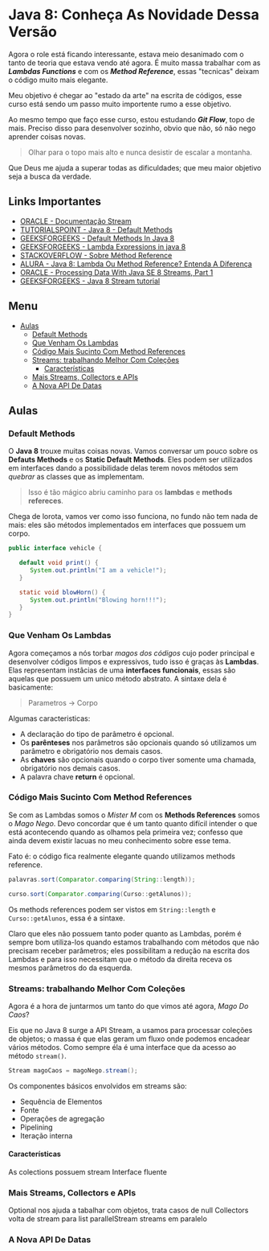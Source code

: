 # Java 8: Conheça As Novidade Dessa Versão <!-- omit in toc -->

Agora o role está ficando interessante, estava meio desanimado com o tanto de teoria que estava vendo até agora. É muito massa trabalhar com as ***Lambdas Functions*** e com os ***Method Reference***, essas "tecnicas" deixam o código muito mais elegante.

Meu objetivo é chegar ao "estado da arte" na escrita de códigos, esse curso está sendo um passo muito importente rumo a esse objetivo.

Ao mesmo tempo que faço esse curso, estou estudando ***Git Flow***, topo de mais. Preciso disso para desenvolver sozinho, obvio que não, só não nego aprender coisas novas.

>Olhar para o topo mais alto e nunca desistir de escalar a montanha.

Que Deus me ajuda a superar todas as dificuldades; que meu maior objetivo seja a busca da verdade.

## Links Importantes <!-- omit in toc -->

* [ORACLE - Documentação Stream](https://docs.oracle.com/javase/8/docs/api/java/util/stream/Stream.html)
* [TUTORIALSPOINT - Java 8 - Default Methods](https://www.tutorialspoint.com/java8/java8_default_methods.htm)
* [GEEKSFORGEEKS - Default Methods In Java 8](https://www.geeksforgeeks.org/default-methods-java/)
* [GEEKSFORGEEKS - Lambda Expressions in java 8](https://www.geeksforgeeks.org/lambda-expressions-java-8/)
* [STACKOVERFLOW - Sobre Méthod Reference](https://pt.stackoverflow.com/questions/116069/qual-%C3%A9-a-finalidade-do-simbolo-no-java)
* [ALURA - Java 8: Lambda Ou Method Reference? Entenda A Diferença](https://www.alura.com.br/artigos/java-8-lambda-ou-method-reference-entenda-a-diferenca)
* [ORACLE - Processing Data With Java SE 8 Streams, Part 1](https://www.oracle.com/technical-resources/articles/java/ma14-java-se-8-streams.html)
* [GEEKSFORGEEKS - Java 8 Stream tutorial](https://www.geeksforgeeks.org/java-8-stream-tutorial/)

## Menu <!-- omit in toc -->

* [Aulas](#aulas)
  * [Default Methods](#default-methods)
  * [Que Venham Os Lambdas](#que-venham-os-lambdas)
  * [Código Mais Sucinto Com Method References](#código-mais-sucinto-com-method-references)
  * [Streams: trabalhando Melhor Com Coleções](#streams-trabalhando-melhor-com-coleções)
    * [Características](#características)
  * [Mais Streams, Collectors e APIs](#mais-streams-collectors-e-apis)
  * [A Nova API De Datas](#a-nova-api-de-datas)

## Aulas

### Default Methods

O **Java 8** trouxe muitas coisas novas. Vamos conversar um pouco sobre os **Defauts Methods** e os **Static Default Methods**. Eles podem ser utilizados em interfaces dando a possibilidade delas terem novos métodos sem *quebrar* as classes que as implementam.

>Isso é tão mágico abriu caminho para os **lambdas** e **methods refereces**.

Chega de lorota, vamos ver como isso funciona, no fundo não tem nada de mais: eles são métodos implementados em interfaces que possuem um corpo.

```java
public interface vehicle {

   default void print() {
      System.out.println("I am a vehicle!");
   }

   static void blowHorn() {
      System.out.println("Blowing horn!!!");
   }
}
```

### Que Venham Os Lambdas

Agora começamos a nós torbar *magos dos códigos* cujo poder principal e desenvolver códigos limpos e expressivos, tudo isso é graças às **Lambdas**. Elas representam instâcias de uma **interfaces funcionais**, essas são aquelas que possuem um unico método abstrato. A sintaxe dela é basicamente:

>Parametros -> Corpo

Algumas caracteristicas:

* A declaração do tipo de parâmetro é opcional.
* Os **parênteses** nos parâmetros são opcionais quando só utilizamos um parâmetro e obrigatório nos demais casos.
* As **chaves** são opcionais quando o corpo tiver somente uma chamada, obrigatório nos demais casos.
* A palavra chave **return** é opcional.

### Código Mais Sucinto Com Method References

Se com as Lambdas somos o *Mister M* com os **Methods References** somos o *Mago Nego*. Devo concordar que é um tanto quanto difícil intender o que está acontecendo quando as olhamos pela primeira vez; confesso que ainda devem existir lacuas no meu conhecimento sobre esse tema.

Fato é: o código fica realmente elegante quando utilizamos methods reference.

```java
palavras.sort(Comparator.comparing(String::length));

curso.sort(Comparator.comparing(Curso::getAlunos));
```

Os methods references podem ser vistos em `String::length` e `Curso::getAlunos`, essa é a sintaxe.

Claro que eles não possuem tanto poder quanto as Lambdas, porém é sempre bom utiliza-los quando estamos trabalhando com métodos que não precisam receber parâmetros; eles possibilitam a redução na escrita dos Lambdas e para isso necessitam que o método da direita receva os mesmos parâmetros do da esquerda.

### Streams: trabalhando Melhor Com Coleções

Agora é a hora de juntarmos um tanto do que vimos até agora, *Mago Do Caos*?

Eis que no Java 8 surge a API Stream, a usamos para processar coleções de objetos; o massa é que elas geram um fluxo onde podemos encadear vários métodos. Como sempre éla é uma interface que da acesso ao método `stream()`.

```java
Stream magoCaos = magoNego.stream();
```

Os componentes básicos envolvidos em streams são:

* Sequência de Elementos
* Fonte
* Operações de agregação
* Pipelining
* Iteração interna

#### Características

As colections possuem stream
Interface fluente

### Mais Streams, Collectors e APIs

Optional nos ajuda a tabalhar com objetos, trata casos de null
Collectors volta de stream para list
parallelStream streams em paralelo

### A Nova API De Datas
